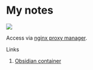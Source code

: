 # My notes
![](https://images.ctfassets.net/9haz2glq4wt0/7EejzrpwSSQX80vDrYhjO9/c8aed19016470d333b53abc14408859b/Obsidian_New_Logo.png?h=200&fm=webp&fit=fill&w=1024&q=90)

Access via [nginx proxy manager](https://github.com/VolokzhaninVadim/npm).

Links
1. [Obsidian container](https://github.com/sytone/obsidian-remote)
